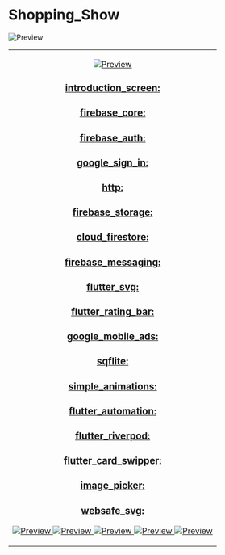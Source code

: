 # Shopping_Show
![Preview](/log.png)

  <a href="https://play.google.com/store/apps/details?id=com.anany.panda1">

<div style="text-align: center" width="200"><table><tr>
  <td style="text-align: center">
  <a href="https://play.google.com/store/apps/details?id=com.anany.panda1">
  
![Preview](/google-play-.jpg)


### introduction_screen:
### firebase_core:
### firebase_auth:
### google_sign_in:
### http:
###  firebase_storage:
### cloud_firestore:
### firebase_messaging:
### flutter_svg:
### flutter_rating_bar:
### google_mobile_ads:
###  sqflite:
### simple_animations:
###  flutter_automation:
###  flutter_riverpod:
### flutter_card_swipper:
### image_picker:
###  websafe_svg:


![Preview](/Screenshot_20210614_172009_1.png)
![Preview](/Screenshot_20210614_172027.png)
![Preview](/Screenshot_20210615_161848.png)
![Preview](/Screenshot_20210615_161752.png)
![Preview](/Screenshot_20210615_161913.png)

    

